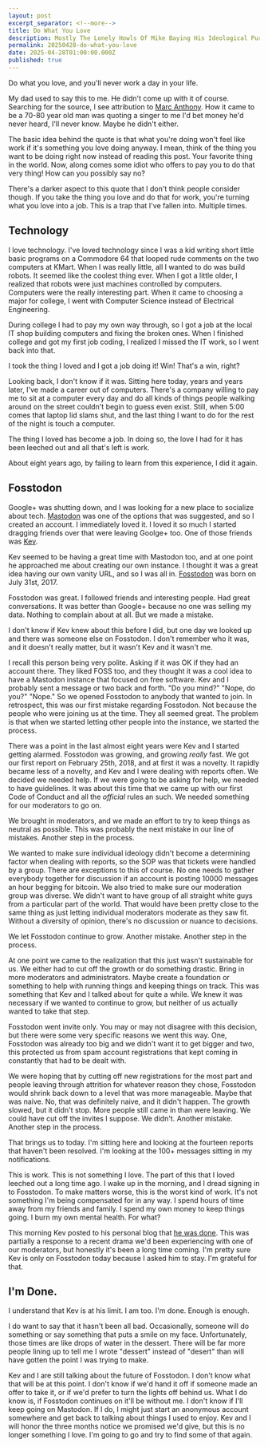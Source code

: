 ```yaml
---
layout: post
excerpt_separator: <!--more-->
title: Do What You Love
description: Mostly The Lonely Howls Of Mike Baying His Ideological Purity At The Moon
permalink: 20250428-do-what-you-love
date: 2025-04-28T01:00:00.000Z
published: true
---
```


Do what you love, and you'll never work a day in your life. 

<!--more-->

My dad used to say this to me. He didn't come up with it of course. Searching for the source, I see attribution to [Marc Anthony](https://en.wikipedia.org/wiki/Marc_Anthony). How it came to be a 70-80 year old man was quoting a singer to me I'd bet money he'd never heard, I'll never know. Maybe he didn't either.

The basic idea behind the quote is that what you're doing won't feel like work if it's something you love doing anyway. I mean, think of the thing you want to be doing right now instead of reading this post. Your favorite thing in the world. Now, along comes some idiot who offers to pay you to do that very thing! How can you possibly say no?

There's a darker aspect to this quote that I don't think people consider though. If you take the thing you love and do that for work, you're turning what you love into a job. This is a trap that I've fallen into. Multiple times.

## Technology

I love technology. I've loved technology since I was a kid writing short little basic programs on a Commodore 64 that looped rude comments on the two computers at KMart. When I was really little, all I wanted to do was build robots. It seemed like the coolest thing ever. When I got a little older, I realized that robots were just machines controlled by computers. Computers were the really interesting part. When it came to choosing a major for college, I went with Computer Science instead of Electrical Engineering. 

During college I had to pay my own way through, so I got a job at the local IT shop building computers and fixing the broken ones. When I finished college and got my first job coding, I realized I missed the IT work, so I went back into that. 

I took the thing I loved and I got a job doing it! Win! That's a win, right?

Looking back, I don't know if it was. Sitting here today, years and years later, I've made a career out of computers. There's a company willing to pay me to sit at a computer every day and do all kinds of things people walking around on the street couldn't begin to guess even exist. Still, when 5:00 comes that laptop lid slams shut, and the last thing I want to do for the rest of the night is touch a computer. 

The thing I loved has become a job. In doing so, the love I had for it has been leeched out and all that's left is work.

About eight years ago, by failing to learn from this experience, I did it again.

## Fosstodon

Google+ was shutting down, and I was looking for a new place to socialize about tech. [Mastodon](https://joinmastodon.org) was one of the options that was suggested, and so I created an account. I immediately loved it. I loved it so much I started dragging friends over that were leaving Goolge+ too. One of those friends was [Kev](https://kevquirk.com). 

Kev seemed to be having a great time with Mastodon too, and at one point he approached me about creating our own instance. I thought it was a great idea having our own vanity URL, and so I was all in. [Fosstodon](https://fosstodon.org) was born on July 31st, 2017.

Fosstodon was great. I followed friends and interesting people. Had great conversations. It was better than Google+ because no one was selling my data. Nothing to complain about at all. But we made a mistake.

I don't know if Kev knew about this before I did, but one day we looked up and there was someone else on Fosstodon. I don't remember who it was, and it doesn't really matter, but it wasn't Kev and it wasn't me.

I recall this person being very polite. Asking if it was OK if they had an account there. They liked FOSS too, and they thought it was a cool idea to have a Mastodon instance that focused on free software. Kev and I probably sent a message or two back and forth. "Do you mind?" "Nope, do you?" "Nope." So we opened Fosstodon to anybody that wanted to join. In retrospect, this was our first mistake regarding Fosstodon. Not because the people who were joining us at the time. They all seemed great. The problem is that when we started letting other people into the instance, we started the process.

There was a point in the last almost eight years were Kev and I started getting alarmed. Fosstodon was growing, and growing _really_ fast. We got our first report on February 25th, 2018, and at first it was a novelty. It rapidly became less of a novelty, and Kev and I were dealing with reports often. We decided we needed help. If we were going to be asking for help, we needed to have guidelines. It was about this time that we came up with our first Code of Conduct and all the _official_ rules an such. We needed something for our moderators to go on. 

We brought in moderators, and we made an effort to try to keep things as neutral as possible. This was probably the next mistake in our line of mistakes. Another step in the process. 

We wanted to make sure individual ideology didn't become a determining factor when dealing with reports, so the SOP was that tickets were handled by a group. There are exceptions to this of course. No one needs to gather everybody together for discussion if an account is posting 10000 messages an hour begging for bitcoin. We also tried to make sure our moderation group was diverse. We didn't want to have group of all straight white guys from a particular part of the world. That would have been pretty close to the same thing as just letting individual moderators moderate as they saw fit. Without a diversity of opinion, there's no discussion or nuance to decisions. 

We let Fosstodon continue to grow. Another mistake. Another step in the process. 

At one point we came to the realization that this just wasn't sustainable for us. We either had to cut off the growth or do something drastic. Bring in more moderators and administrators. Maybe create a foundation or something to help with running things and keeping things on track. This was something that Kev and I talked about for quite a while. We knew it was necessary if we wanted to continue to grow, but neither of us actually wanted to take that step.

Fosstodon went invite only. You may or may not disagree with this decision, but there were some very specific reasons we went this way. One, Fosstodon was already too big and we didn't want it to get bigger and two, this protected us from spam account registrations that kept coming in constantly that had to be dealt with.

We were hoping that by cutting off new registrations for the most part and people leaving through attrition for whatever reason they chose, Fosstodon would shrink back down to a level that was more manageable. Maybe that was naive. No, that was definitely naive, and it didn't happen. The growth slowed, but it didn't stop. More people still came in than were leaving. We could have cut off the invites I suppose. We didn't. Another mistake. Another step in the process.

That brings us to today. I'm sitting here and looking at the fourteen reports that haven't been resolved. I'm looking at the 100+ messages sitting in my notifications. 

This is work. This is not something I love. The part of this that I loved leeched out a long time ago. I wake up in the morning, and I dread signing in to Fosstodon. To make matters worse, this is the worst kind of work. It's not something I'm being compensated for in any way. I spend hours of time away from my friends and family. I spend my own money to keep things going. I burn my own mental health. For what?

This morning Kev posted to his personal blog that [he was done](https://kevquirk.com/blog/my-thoughts-on-the-fosstodon-drama). This was partially a response to a recent drama we'd been experiencing with one of our moderators, but honestly it's been a long time coming. I'm pretty sure Kev is only on Fosstodon today because I asked him to stay. I'm grateful for that. 

## I'm Done. 

I understand that Kev is at his limit. I am too. I'm done. Enough is enough.

I do want to say that it hasn't been all bad. Occasionally, someone will do something or say something that puts a smile on my face. Unfortunately, those times are like drops of water in the dessert. There will be far more people lining up to tell me I wrote "dessert" instead of "desert" than will have gotten the point I was trying to make. 

Kev and I are still talking about the future of Fosstodon. I don't know what that will be at this point. I don't know if we'd hand it off if someone made an offer to take it, or if we'd prefer to turn the lights off behind us. What I do know is, if Fosstodon continues on it'll be without me. I don't know if I'll keep going on Mastodon. If I do, I might just start an anonymous account somewhere and get back to talking about things I used to enjoy. Kev and I will honor the three months notice we promised we'd give, but this is no longer something I love. I'm going to go and try to find some of that again.
